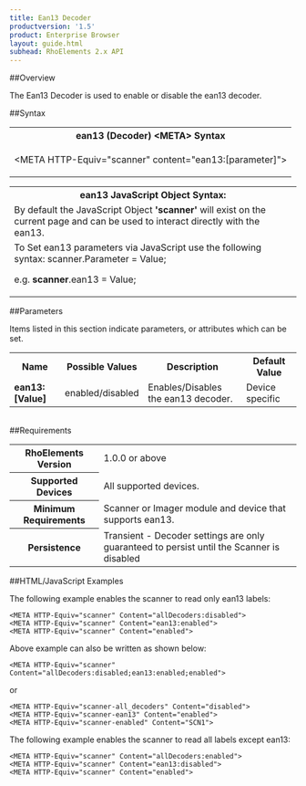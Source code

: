 ```yaml
---
title: Ean13 Decoder
productversion: '1.5'
product: Enterprise Browser
layout: guide.html
subhead: RhoElements 2.x API
---
```


##Overview

The Ean13 Decoder is used to enable or disable the ean13 decoder.

##Syntax

<table class="re-table"><tr><th class="tableHeading">ean13 (Decoder) &lt;META&gt; Syntax
</th></tr><tr><td class="clsSyntaxCells clsOddRow"><p>&lt;META HTTP-Equiv="scanner" content="ean13:[parameter]"&gt;</p></td></tr></table>
<table class="re-table"><tr><th class="tableHeading">ean13 JavaScript Object Syntax:</th></tr><tr><td class="clsSyntaxCells clsOddRow">
By default the JavaScript Object <b>'scanner'</b> will exist on the current page and can be used to interact directly with the ean13.
</td></tr><tr><td class="clsSyntaxCells clsEvenRow">
To Set ean13 parameters via JavaScript use the following syntax: scanner.Parameter = Value;
<P />e.g. <b>scanner</b>.ean13 = Value;
</td></tr></table>

##Parameters


Items listed in this section indicate parameters, or attributes which can be set.
<table class="re-table"><col width="20%" /><col width="20%" /><col width="38%" /><col width="22%" /><tr><th class="tableHeading">Name</th><th class="tableHeading">Possible Values</th><th class="tableHeading">Description</th><th class="tableHeading">Default Value</th></tr><tr><td class="clsSyntaxCells clsOddRow"><b>ean13:[Value]
</b></td><td class="clsSyntaxCells clsOddRow">enabled/disabled</td><td class="clsSyntaxCells clsOddRow">Enables/Disables the ean13 decoder.</td><td class="clsSyntaxCells clsOddRow">Device specific</td></tr></table>
<table class="re-table"><col width="78%" /><col width="8%" /><col width="1%" /><col width="5%" /><col width="1%" /><col width="5%" /><col width="2%" /></table>





##Requirements

<table class="re-table"><tr><th class="tableHeading">RhoElements Version</th><td class="clsSyntaxCell clsEvenRow">1.0.0 or above
</td></tr><tr><th class="tableHeading">Supported Devices</th><td class="clsSyntaxCell clsOddRow">All supported devices.</td></tr><tr><th class="tableHeading">Minimum Requirements</th><td class="clsSyntaxCell clsOddRow">Scanner or Imager module and device that supports ean13.</td></tr><tr><th class="tableHeading">Persistence</th><td class="clsSyntaxCell clsEvenRow">Transient - Decoder settings are only guaranteed to persist until the Scanner is disabled</td></tr></table>


##HTML/JavaScript Examples

The following example enables the scanner to read only ean13 labels:

	<META HTTP-Equiv="scanner" Content="allDecoders:disabled">
	<META HTTP-Equiv="scanner" Content="ean13:enabled">
	<META HTTP-Equiv="scanner" Content="enabled">
	
Above example can also be written as shown below:

	<META HTTP-Equiv="scanner" Content="allDecoders:disabled;ean13:enabled;enabled">
	
or

	<META HTTP-Equiv="scanner-all_decoders" Content="disabled">
	<META HTTP-Equiv="scanner-ean13" Content="enabled">
	<META HTTP-Equiv="scanner-enabled" Content="SCN1">
	
The following example enables the scanner to read all labels except ean13:

	<META HTTP-Equiv="scanner" Content="allDecoders:enabled">
	<META HTTP-Equiv="scanner" Content="ean13:disabled">
	<META HTTP-Equiv="scanner" Content="enabled">
	





